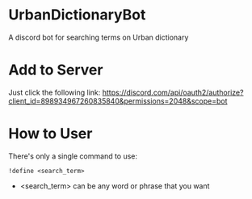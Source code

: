 # UrbanDictionaryBot
A discord bot for searching terms on Urban dictionary

# Add to Server
Just click the following link:
https://discord.com/api/oauth2/authorize?client_id=898934967260835840&permissions=2048&scope=bot

# How to User
There's only a single command to use:

`!define <search_term>`

 - <search_term> can be any word or phrase that you want
